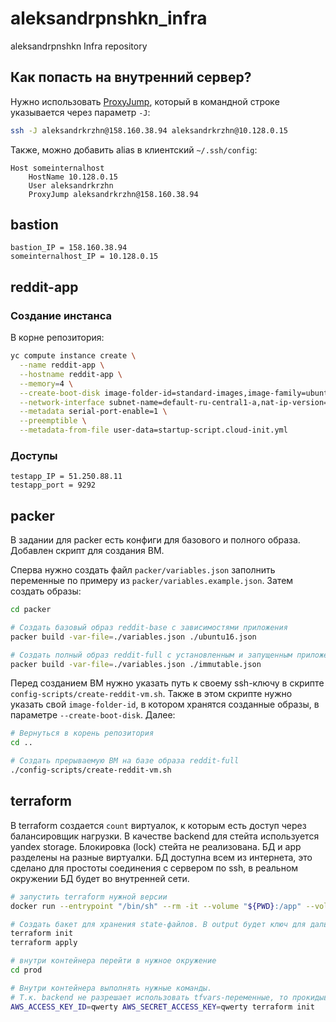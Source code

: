 # aleksandrpnshkn_infra
aleksandrpnshkn Infra repository

## Как попасть на внутренний сервер?
Нужно использовать [ProxyJump](https://en.wikibooks.org/wiki/OpenSSH/Cookbook/Proxies_and_Jump_Hosts#Jump_Hosts_--_Passing_Through_a_Gateway_or_Two), который в командной строке указывается через параметр `-J`:
```bash
ssh -J aleksandrkrzhn@158.160.38.94 aleksandrkrzhn@10.128.0.15
```

Также, можно добавить alias в клиентский `~/.ssh/config`:
```
Host someinternalhost
	HostName 10.128.0.15
	User aleksandrkrzhn
	ProxyJump aleksandrkrzhn@158.160.38.94
```

## bastion
```
bastion_IP = 158.160.38.94
someinternalhost_IP = 10.128.0.15
```

## reddit-app
### Создание инстанса
В корне репозитория:
```bash
yc compute instance create \
  --name reddit-app \
  --hostname reddit-app \
  --memory=4 \
  --create-boot-disk image-folder-id=standard-images,image-family=ubuntu-1604-lts,size=10GB \
  --network-interface subnet-name=default-ru-central1-a,nat-ip-version=ipv4 \
  --metadata serial-port-enable=1 \
  --preemptible \
  --metadata-from-file user-data=startup-script.cloud-init.yml
```

### Доступы
```
testapp_IP = 51.250.88.11
testapp_port = 9292
```

## packer
В задании для packer есть конфиги для базового и полного образа. Добавлен скрипт для создания ВМ.

Сперва нужно создать файл `packer/variables.json` заполнить переменные по примеру из `packer/variables.example.json`.
Затем создать образы:
```bash
cd packer

# Создать базовый образ reddit-base с зависимостями приложения
packer build -var-file=./variables.json ./ubuntu16.json

# Создать полный образ reddit-full с установленным и запущенным приложением
packer build -var-file=./variables.json ./immutable.json
```

Перед созданием ВМ нужно указать путь к своему ssh-ключу в скрипте `config-scripts/create-reddit-vm.sh`.
Также в этом скрипте нужно указать свой `image-folder-id`, в котором хранятся созданные образы, в параметре `--create-boot-disk`.
Далее:
```bash
# Вернуться в корень репозитория
cd ..

# Создать прерываемую ВМ на базе образа reddit-full
./config-scripts/create-reddit-vm.sh
```

## terraform
В terraform создается `count` виртуалок, к которым есть доступ через балансировщик нагрузки.
В качестве backend для стейта используется yandex storage. Блокировка (lock) стейта не реализована.
БД и app разделены на разные виртуалки. БД доступна всем из интернета, это сделано для простоты соединения с сервером по ssh, в реальном окружении БД будет во внутренней сети.
```bash
# запустить terraform нужной версии
docker run --entrypoint "/bin/sh" --rm -it --volume "${PWD}:/app" --volume "${HOME}/.ssh:/root/.ssh" --workdir /app/terraform hashicorp/terraform:0.12.31

# Создать бакет для хранения state-файлов. В output будет ключ для дальнейшей работы с terraform
terraform init
terraform apply

# внутри контейнера перейти в нужное окружение
cd prod

# Внутри контейнера выполнять нужные команды.
# Т.к. backend не разрешает использовать tfvars-переменные, то прокидывать s3-токены через обычные переменные окружения.
AWS_ACCESS_KEY_ID=qwerty AWS_SECRET_ACCESS_KEY=qwerty terraform init
```
